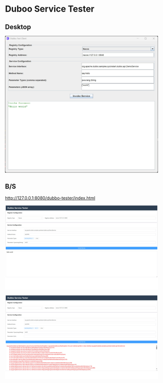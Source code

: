 # Duboo Service Tester

## Desktop

![Dubbo Service Tester Desktop](assets\images\dubbo-tester-desktop.jpg)



## B/S

http://127.0.0.1:8080/dubbo-tester/index.html

![Dubbo Service Tester BS success](assets\images\dubbo-tester-bs-success.jpg)

![Dubbo Service Tester BS error](assets\images\dubbo-tester-bs-error.jpg)



